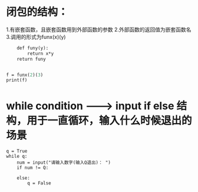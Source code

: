# 闭包的结构：
1.有嵌套函数，且嵌套函数用到外部函数的参数
2.外部函数的返回值为嵌套函数名
3.调用的形式为funx(x)(y)


```def funx(x):
    def funy(y):
        return x*y
    return funy


f = funx(2)(3)
print(f)
```

# while condition  ---> input  if  else 结构，用于一直循环，输入什么时候退出的场景

```
q = True
while q:
    num = input("请输入数字(输入Q退出)： ")
    if num != Q:
        
    else:
        q = False
```
